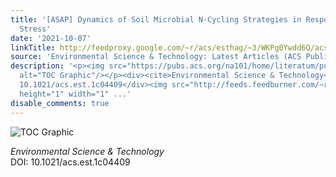 ```yaml
---
title: '[ASAP] Dynamics of Soil Microbial N-Cycling Strategies in Response to Cadmium
  Stress'
date: '2021-10-07'
linkTitle: http://feedproxy.google.com/~r/acs/esthag/~3/WKPg0Ywdd6Q/acs.est.1c04409
source: 'Environmental Science & Technology: Latest Articles (ACS Publications)'
description: '<p><img src="https://pubs.acs.org/na101/home/literatum/publisher/achs/journals/content/esthag/0/esthag.ahead-of-print/acs.est.1c04409/20211007/images/medium/es1c04409_0006.gif"
  alt="TOC Graphic"/></p><div><cite>Environmental Science & Technology</cite></div><div>DOI:
  10.1021/acs.est.1c04409</div><img src="http://feeds.feedburner.com/~r/acs/esthag/~4/WKPg0Ywdd6Q"
  height="1" width="1" ...'
disable_comments: true
---
```

<p><img src="https://pubs.acs.org/na101/home/literatum/publisher/achs/journals/content/esthag/0/esthag.ahead-of-print/acs.est.1c04409/20211007/images/medium/es1c04409_0006.gif" alt="TOC Graphic"/></p><div><cite>Environmental Science & Technology</cite></div><div>DOI: 10.1021/acs.est.1c04409</div><img src="http://feeds.feedburner.com/~r/acs/esthag/~4/WKPg0Ywdd6Q" height="1" width="1" ...